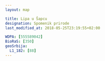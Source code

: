```yaml
---
layout: map

title: Lipa u Šapcu
designation: Spomenik prirode
last_modified_at: 2018-05-25T23:19:55+02:00

WDPA: [555589042]
BioRaS: [350]
geoSrbija:
  L1_182: [88]
---
```

